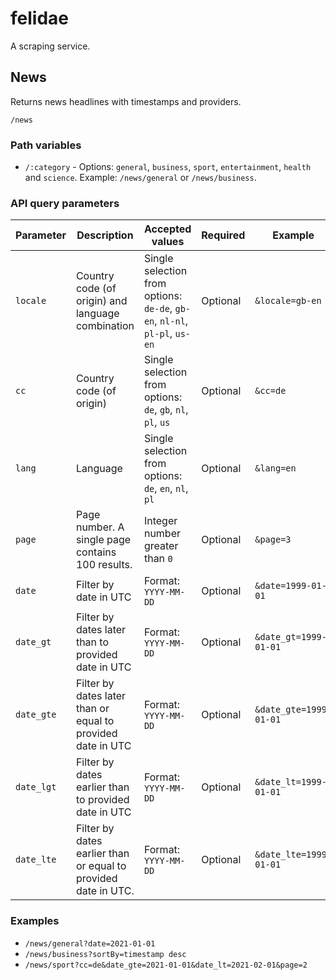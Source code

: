 # felidae

A scraping service.

## News

Returns news headlines with timestamps and providers.

`/news`

### Path variables

- `/:category` - Options: `general`, `business`, `sport`, `entertainment`, `health` and `science`. Example: `/news/general` or `/news/business`.

### API query parameters

| Parameter | Description | Accepted values | Required | Example |
| --- | --- | --- | --- | --- | 
| `locale` | Country code (of origin) and language combination | Single selection from options: `de-de`, `gb-en`, `nl-nl`, `pl-pl`, `us-en` | Optional | `&locale=gb-en` |
| `cc` | Country code (of origin) | Single selection from options: `de`, `gb`, `nl`, `pl`, `us` | Optional | `&cc=de` |
| `lang` | Language | Single selection from options:  `de`, `en`, `nl`, `pl` | Optional | `&lang=en` |
| `page` | Page number. A single page contains 100 results. | Integer number greater than `0` | Optional | `&page=3` |
| `date` | Filter by date in UTC | Format: `YYYY-MM-DD` | Optional | `&date=1999-01-01` |
| `date_gt` | Filter by dates later than to provided date in UTC | Format: `YYYY-MM-DD` | Optional | `&date_gt=1999-01-01` |
| `date_gte` | Filter by dates later than or equal to provided date in UTC | Format: `YYYY-MM-DD` | Optional | `&date_gte=1999-01-01` |
| `date_lgt` | Filter by dates earlier than to provided date in UTC | Format: `YYYY-MM-DD` | Optional | `&date_lt=1999-01-01` |
| `date_lte` | Filter by dates earlier than or equal to provided date in UTC. | Format: `YYYY-MM-DD` | Optional | `&date_lte=1999-01-01` |

### Examples

- `/news/general?date=2021-01-01`
- `/news/business?sortBy=timestamp desc`
- `/news/sport?cc=de&date_gte=2021-01-01&date_lt=2021-02-01&page=2`